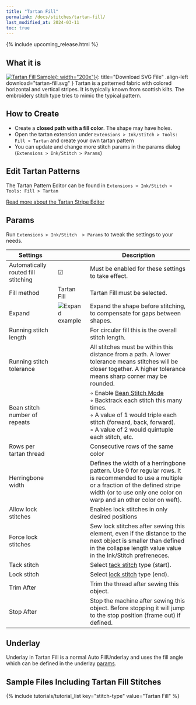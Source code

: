 ```yaml
---
title: "Tartan Fill"
permalink: /docs/stitches/tartan-fill/
last_modified_at: 2024-03-11
toc: true
---
```

{% include upcoming_release.html %}

## What it is

[![Tartan Fill Sample](/assets/images/docs/tartan-fill.jpg){: width="200x"}](/assets/images/docs/tartan-fill.svg){: title="Download SVG File" .align-left download="tartan-fill.svg" }
Tartan is a patterned fabric with colored horizontal and vertical stripes. It is typically known from scottish kilts. The embroidery stitch type tries to mimic the typical pattern.

## How to Create

* Create a **closed path with a fill color**. The shape may have holes.
* Open the tartan extension under `Extensions > Ink/Stitch > Tools: Fill > Tartan` and create your own tartan pattern
* You can update and change more stitch params in the params dialog (`Extensions > Ink/Stitch > Params`)

## Edit Tartan Patterns

The Tartan Pattern Editor can be found in `Extensions > Ink/Stitch > Tools: Fill > Tartan`

[Read more about the Tartan Stripe Editor](/docs/fill-tools#tartan)

## Params

Run `Extensions > Ink/Stitch  > Params` to tweak the settings to your needs.

Settings||Description
---|---|---
Automatically routed fill stitching| ☑ |Must be enabled for these settings to take effect.
Fill method          |Tartan Fill|Tartan Fill must be selected.
Expand               |![Expand example](/assets/images/docs/params-fill-expand.png)  |Expand the shape before stitching, to compensate for gaps between shapes.
Running stitch length||For circular fill this is the overall stitch length.
Running stitch tolerance||All stitches must be within this distance from a path. A lower tolerance means stitches will be closer together. A higher tolerance means sharp corner may be rounded.
Bean stitch number of repeats ||◦ Enable [Bean Stitch Mode](/docs/stitches/bean-stitch/)<br />◦ Backtrack each stitch this many times.<br />◦ A value of 1 would triple each stitch (forward, back, forward).<br />◦ A value of 2 would quintuple each stitch, etc.
Rows per tartan thread || Consecutive rows of the same color
Herringbone width    ||Defines the width of a herringbone pattern. Use 0 for regular rows. It is recommended to use a multiple or a fraction of the defined stripe width (or to use only one color on warp and an other color on weft).
Allow lock stitches  ||Enables lock stitches in only desired positions
Force lock stitches  ||Sew lock stitches after sewing this element, even if the distance to the next object is smaller than defined in the collapse length value value in the Ink/Stitch prefreneces.
Tack stitch          ||Select [tack stitch](/docs/stitches/lock-stitches) type (start).
Lock stitch          ||Select [lock stitch](/docs/stitches/lock-stitches) type (end).
Trim After           ||Trim the thread after sewing this object.
Stop After           ||Stop the machine after sewing this object. Before stopping it will jump to the stop position (frame out) if defined.

## Underlay

Underlay in Tartan Fill is a normal Auto FillUnderlay and uses the fill angle which can be defined in the underlay [params](/docs/stitches/fill-stitch#underlay).

## Sample Files Including Tartan Fill Stitches

{% include tutorials/tutorial_list key="stitch-type" value="Tartan Fill" %}
